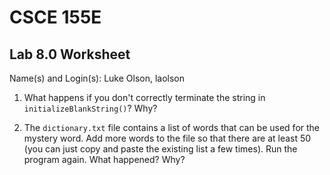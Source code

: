 
# CSCE 155E
## Lab 8.0 Worksheet

Name(s) and Login(s): Luke Olson, laolson



1. What happens if you don't correctly terminate the string
in `initializeBlankString()`?   Why?



2. The `dictionary.txt` file contains a list of words that
can be used for the mystery word.   Add more words to the
file so that there are at least 50 (you can just copy and
paste the existing list a few times).  Run the program
again.  What happened?  Why?
